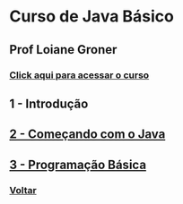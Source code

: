 # Curso de Java Básico

## Prof Loiane Groner

### [Click aqui para acessar o curso](https://loiane.training/curso/java-basico)

## 1 - Introdução

## [2 - Começando com o Java](https://github.com/lex4brao/01.CURSOS.E.ESTUDOS/tree/main/02.JAVA.-.LOIANE.GRONER/01.JAVA.BASICO/2%20-%20Come%C3%A7ando%20com%20o%20Java)

## [3 - Programação Básica]()

### [Voltar](https://github.com/lex4brao/01.CURSOS.E.ESTUDOS/tree/main/02.JAVA.-.LOIANE.GRONER)
